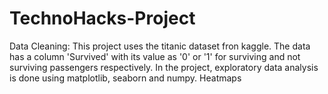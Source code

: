 # TechnoHacks-Project
Data Cleaning:
This project uses the titanic dataset fron kaggle. The data has a column 'Survived' with its value as '0' or '1' for surviving and not surviving passengers respectively.
In the project, exploratory data analysis is done using matplotlib, seaborn and numpy. Heatmaps 
